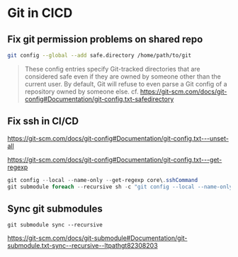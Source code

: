 # Git in CICD

## Fix git permission problems on shared repo

```bash
git config --global --add safe.directory /home/path/to/git
```

>These config entries specify Git-tracked directories that are considered safe even if they are owned by someone other than the current user. By default, Git will refuse to even parse a Git config of a repository owned by someone else. cf. <https://git-scm.com/docs/git-config#Documentation/git-config.txt-safedirectory>

## Fix ssh in CI/CD

<https://git-scm.com/docs/git-config#Documentation/git-config.txt---unset-all>

<https://git-scm.com/docs/git-config#Documentation/git-config.txt---get-regexp>

```powershell
git config --local --name-only --get-regexp core\.sshCommand
git submodule foreach --recursive sh -c "git config --local --name-only --get-regexp 'core\.sshCommand' && git config --local --unset-all 'core.sshCommand' || :"
```

## Sync git submodules

`git submodule sync --recursive`

<https://git-scm.com/docs/git-submodule#Documentation/git-submodule.txt-sync--recursive--ltpathgt82308203>
